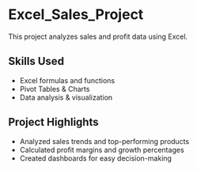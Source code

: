# Excel_Sales_Project

This project analyzes sales and profit data using Excel.

## Skills Used
- Excel formulas and functions
- Pivot Tables & Charts
- Data analysis & visualization

## Project Highlights
- Analyzed sales trends and top-performing products
- Calculated profit margins and growth percentages
- Created dashboards for easy decision-making

